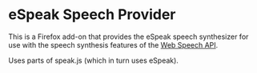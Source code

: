 # eSpeak Speech Provider

This is a Firefox add-on that provides the eSpeak speech synthesizer for use with the speech synthesis features of the [Web Speech API](https://dvcs.w3.org/hg/speech-api/raw-file/tip/speechapi.html).

Uses parts of speak.js (which in turn uses eSpeak).
